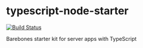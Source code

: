 # typescript-node-starter

[![Build Status](https://travis-ci.org/locnguyen/typescript-node-starter.svg?branch=master)](https://travis-ci.org/locnguyen/typescript-node-starter)

Barebones starter kit for server apps with TypeScript
